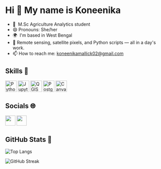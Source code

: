 Hi 👋 My name is Koneenika
=======================

*  🧠  M.Sc Agriculture Analytics student
*  😄 Pronouns: She/her
*  🌍  I'm based in West Bengal
*  📡  Remote sensing, satellite pixels, and Python scripts — all in a day's work.
*  📫 How to reach me: koneenikamallick02@gmail.com
  
## Skills 🧠

<p align="left">
<a href="https://www.python.org/" target="_blank" rel="noreferrer"><img src="https://raw.githubusercontent.com/danielcranney/readme-generator/main/public/icons/skills/python-colored.svg" width="36" height="36" alt="Python" /></a>
<a href="https://jupyter.org/" target="_blank" rel="noreferrer"><img src="https://img.shields.io/badge/Jupyter-F37626?style=for-the-badge&logo=jupyter&logoColor=white" height="36" alt="Jupyter Notebook" /></a>
<a href="https://qgis.org/" target="_blank" rel="noreferrer"><img src="https://img.shields.io/badge/QGIS-589632?style=for-the-badge&logo=qgis&logoColor=white" height="36" alt="QGIS" /></a>
<a href="https://www.postgresql.org/" target="_blank" rel="noreferrer"><img src="https://raw.githubusercontent.com/danielcranney/readme-generator/main/public/icons/skills/postgresql-colored.svg" width="36" height="36" alt="PostgreSQL" /></a>
<a href="https://www.canva.com/" target="_blank" rel="noreferrer"><img src="https://img.shields.io/badge/Canva-00C4CC?style=for-the-badge&logo=canva&logoColor=white" height="36" alt="Canva" /></a>

</p>

## Socials 🌐

<a href="https://github.com/koneenika" target="_blank" rel="noreferrer"><img src="https://raw.githubusercontent.com/danielcranney/readme-generator/main/public/icons/socials/github.svg" width="32" height="32" /></a> 
<a href="https://www.linkedin.com/in/koneenika-mallick" target="_blank" rel="noreferrer"><img src="https://raw.githubusercontent.com/danielcranney/readme-generator/main/public/icons/socials/linkedin.svg" width="32" height="32" /></a> 
</p>

## GitHub Stats 🌱​
![Top Langs](https://github-readme-stats.vercel.app/api/top-langs/?username=koneenika&layout=compact&theme=vue&hide_border=false&count_private=true&include_all_commits=true)

![GitHub Streak](https://streak-stats.demolab.com?user=koneenika&theme=vue&hide_border=false)



